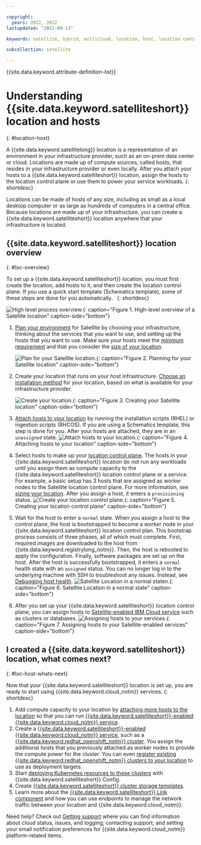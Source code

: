 ```yaml
---

copyright:
  years: 2022, 2022
lastupdated: "2022-09-13"

keywords: satellite, hybrid, multicloud, location, host, location control plane

subcollection: satellite

---
```


{{site.data.keyword.attribute-definition-list}}


# Understanding {{site.data.keyword.satelliteshort}} location and hosts
{: #location-host}

A {{site.data.keyword.satellitelong}} location is a representation of an environment in your infrastructure provider, such as an on-prem data center or cloud. Locations are made up of compute sources, called hosts, that resides in your infrastructure provider or even locally. After you attach your hosts to a {{site.data.keyword.satelliteshort}} location, assign the hosts to the location control plane or use them to power your service workloads.
{: shortdesc}

Locations can be made of hosts of any size, including as small as a local desktop computer or as large as hundreds of computers in a central office. Because locations are made up of your infrastructure, you can create a {{site.data.keyword.satelliteshort}} location anywhere that your infrastructure is located. 

## {{site.data.keyword.satelliteshort}} location overview
{: #loc-overview}

To set up a {{site.data.keyword.satelliteshort}} location, you must first create the location, add hosts to it, and then create the location control plane. If you use a quick start template (Schematics template), some of these steps are done for you automatically.  
{: shortdesc}

![High level process overview.](/images/sat_location_overview.svg "High-level overview of a Satellite location"){: caption="Figure 1. High-level overview of a Satellite location" caption-side="bottom"}


1. [Plan your environment](/docs/satellite?topic=satellite-infrastructure-plan) for Satellite by choosing your infrastructure, thinking about the services that you want to use, and setting up the hosts that you want to use. Make sure your hosts meet the [minimum requirement](/docs/satellite?topic=satellite-host-reqs) and that you consider the [size of your location](/docs/satellite?topic=satellite-location-sizing).

    ![Plan for your Satellite location.](/images/1_plan_location.svg "Planning for your Satellite location"){: caption="Figure 2. Planning for your Satellite location" caption-side="bottom"}
    
2. Create your location that runs on your host infrastructure. [Choose an installation method](/docs/satellite?topic=satellite-locations) for your location, based on what is available for your infrastructure provider.

    ![Create your location.](/images/2_create_location.svg "Create your Satellite location"){: caption="Figure 3. Creating your Satellite location" caption-side="bottom"}

3. [Attach hosts to your location](/docs/satellite?topic=satellite-locations#location-create-manual) by running the installation scripts (RHEL) or ingestion scripts (RHCOS). If you are using a Schematics template, this step is done for you. After your hosts are attached, they are in an `unassigned` state.
    ![Attach hosts to your location.](/images/3_attach_hosts_location.svg "Attach hosts to your location"){: caption="Figure 4. Attaching hosts to your location" caption-side="bottom"}
     
4. Select hosts to make up your [location control plane](/docs/satellite?topic=satellite-locations#setup-control-plane). The hosts in your {{site.data.keyword.satelliteshort}} location do not run any workloads until you assign them as compute capacity to the {{site.data.keyword.satelliteshort}} location control plane or a service. For example, a basic setup has 3 hosts that are assigned as worker nodes to the Satellite location control plane. For more information, see [sizing your location](/docs/satellite?topic=satellite-location-sizing). After you assign a host, it enters a `provisioning` status.
    ![Create your location control plane.](/images/4_assign_hosts_location.svg "Create your location control plane"){: caption="Figure 5. Creating your location control plane" caption-side="bottom"}

5. Wait for the host to enter a `normal` state. When you assign a host to the control plane, the host is bootstrapped to become a worker node in your {{site.data.keyword.satelliteshort}} location control plan. This bootstrap process consists of three phases, all of which must complete. First, required images are downloaded to the host from {{site.data.keyword.registrylong_notm}}. Then, the host is rebooted to apply the configuration. Finally, software packages are set up on the host. After the host is successfully bootstrapped, it enters a `normal` health state with an `assigned` status. You can no longer log in to the underlying machine with SSH to troubleshoot any issues. Instead, see [Debugging host health](/docs/satellite?topic=satellite-ts-hosts-debug).
    ![Satellite Location in a normal staten.](/images/5_location_normal_state.svg "Satellite Location in a normal staten"){: caption="Figure 6. Satellite Location in a normal state" caption-side="bottom"}

6. After you set up your {{site.data.keyword.satelliteshort}} location control plane, you can assign hosts to [Satellite-enabled IBM Cloud service](/docs/satellite?topic=satellite-managed-services) such as clusters or databases.
    ![Assigning hosts to your services.](/images/6_assign_hosts_to_services.svg "Assigning hosts to your Satellite-enabled services"){: caption="Figure 7. Assigning hosts to your Satellite-enabled services" caption-side="bottom"}


## I created a {{site.data.keyword.satelliteshort}} location, what comes next?
{: #loc-host-whats-next}

Now that your {{site.data.keyword.satelliteshort}} location is set up, you are ready to start using {{site.data.keyword.cloud_notm}} services.
{: shortdesc}

1. Add compute capacity to your location by [attaching more hosts to the location](/docs/satellite?topic=satellite-attach-hosts) so that you can run [{{site.data.keyword.satelliteshort}}-enabled {{site.data.keyword.cloud_notm}} service](/docs/satellite?topic=satellite-managed-services).
2. Create a [{{site.data.keyword.satelliteshort}}-enabled {{site.data.keyword.cloud_notm}} service](/docs/satellite?topic=satellite-managed-services), such as a [{{site.data.keyword.redhat_openshift_notm}} cluster](/docs/openshift?topic=openshift-satellite-clusters). You assign the additional hosts that you previously attached as worker nodes to provide the compute power for the cluster. You can even [register existing {{site.data.keyword.redhat_openshift_notm}} clusters to your location](/docs/satellite?topic=satellite-setup-clusters-satconfig#register-openshift-clusters) to use as deployment targets.
3. Start [deploying Kubernetes resources to these clusters](/docs/satellite?topic=satellite-satcon-create) with {{site.data.keyword.satelliteshort}} Config.
4. Create [{{site.data.keyword.satelliteshort}} cluster storage templates](/docs/satellite?topic=satellite-sat-storage-template-ov).
5. Learn more about the [{{site.data.keyword.satelliteshort}} Link component](/docs/satellite?topic=satellite-link-location-cloud) and how you can use endpoints to manage the network traffic between your location and {{site.data.keyword.cloud_notm}}.

Need help? Check out [Getting support](/docs/satellite?topic=satellite-get-help) where you can find information about cloud status, issues, and logging; contacting support; and setting your email notification preferences for {{site.data.keyword.cloud_notm}} platform-related items.


